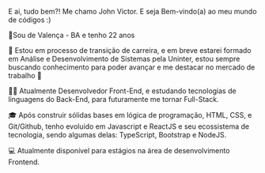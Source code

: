 E ai, tudo bem?! Me chamo John Victor. E seja Bem-vindo(a) ao meu mundo de códigos :)

📍Sou de Valença - BA e tenho 22 anos

🚀 Estou em processo de transição de carreira, e em breve estarei formado em Análise e Desenvolvimento de Sistemas pela Uninter, estou sempre buscando conhecimento para poder avançar e me destacar no mercado de trabalho 🚀


👩‍💻 Atualmente Desenvolvedor Front-End, e estudando tecnologias de linguagens do Back-End, para futuramente me tornar Full-Stack.

🎓 Após construir sólidas bases em lógica de programação, HTML, CSS, e Git/Github, tenho evoluido em Javascript e ReactJS e seu ecossistema de tecnologia, sendo algumas delas: TypeScript, Bootstrap e NodeJS. 

💻 Atualmente disponível para estágios na área de desenvolvimento Frontend.
